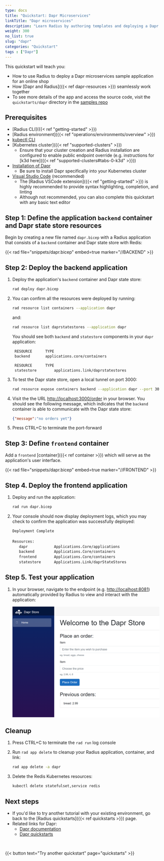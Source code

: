 ```yaml
---
type: docs
title: "Quickstart: Dapr Microservices"
linkTitle: "Dapr microservices"
description: "Learn Radius by authoring templates and deploying a Dapr application"
weight: 300
no_list: true
slug: "dapr"
categories: "Quickstart"
tags : ["Dapr"]
---
```


This quickstart will teach you:

- How to use Radius to deploy a Dapr microservices sample application for an online shop
- How [Dapr and Radius]({{< ref dapr-resources >}}) seamlessly work together
- To see more details of the app and access the source code, visit the `quickstarts/dapr` directory in the [samples repo](https://github.com/project-radius/samples)

## Prerequisites

- [Radius CLI]({{< ref "getting-started" >}})
- [Radius environment]({{< ref "operations/environments/overview" >}})
- [kubectl CLI](https://kubernetes.io/docs/tasks/tools/)
- [Kubernetes cluster]({{< ref "supported-clusters" >}})
   - Ensure that your cluster creation and Radius installation are configured to enable public endpoint override (e.g. instructions for [k3d here]({{< ref "supported-clusters#tabs-0-k3d" >}}))
- [Installation of Dapr](https://docs.dapr.io/operations/hosting/kubernetes/kubernetes-deploy/)
   - Be sure to install Dapr specifically into your Kubernetes cluster
- [Visual Studio Code](https://code.visualstudio.com/) (recommended)
  - The [Radius VSCode extension]({{< ref "getting-started" >}}) is highly recommended to provide syntax highlighting, completion, and linting
  - Although not recommended, you can also complete this quickstart with any basic text editor

## Step 1: Define the application `backend` container and Dapr state store resources

Begin by creating a new file named `dapr.bicep` with a Radius application that consists of a `backend` container and Dapr state store with Redis:

{{< rad file="snippets/dapr.bicep" embed=true marker="//BACKEND" >}}

## Step 2: Deploy the backend application

1. Deploy the application's `backend` container and Dapr state store:

   ```sh
   rad deploy dapr.bicep
   ```

1. You can confirm all the resources were deployed by running:

   ```sh
   rad resource list containers --application dapr
   ```

   and:

   ```sh
   rad resource list daprstatestores --application dapr
   ```

   You should see both `backend` and `statestore` components in your `dapr` application:

   ```
    RESOURCE      TYPE
    backend       applications.core/containers
   ```

   ```
    RESOURCE      TYPE
    statestore        applications.link/daprstatestores
   ```

1. To test the Dapr state store, open a local tunnel on port 3000:

   ```sh
   rad resource expose containers backend --application dapr --port 3000
   ```

1. Visit the the URL [http://localhost:3000/order](http://localhost:3000/order) in your browser. You should see the following message, which indicates that the `backend` container is able to communicate with the Dapr state store:

   ```json
   {"message":"no orders yet"}
   ```

1. Press CTRL+C to terminate the port-forward

## Step 3: Define `frontend` container

Add a `frontend` [container]({{< ref container >}}) which will serve as the application's user interface.

{{< rad file="snippets/dapr.bicep" embed=true marker="//FRONTEND" >}}

## Step 4. Deploy the frontend application

1. Deploy and run the application:

   ```sh
   rad run dapr.bicep
   ```

1. Your console should now display deployment logs, which you may check to confirm the application was successfully deployed:

   ```sh
   Deployment Complete

   Resources:
      dapr            Applications.Core/applications
      backend         Applications.Core/containers
      frontend        Applications.Core/containers
      statestore      Applications.Link/daprStateStores
   ```

## Step 5. Test your application

1. In your browser, navigate to the endpoint (e.g. [http://localhost:8081](http://localhost:8081)) automatically provided by Radius to view and interact with the application:

   <img src="frontend.png" alt="Screenshot of frontend application" width=500 >

## Cleanup

1. Press CTRL+C to terminate the `rad run` log console

1. Run `rad app delete` to cleanup your Radius application, container, and link:

   ```bash
   rad app delete -a dapr
   ```

1. Delete the Redis Kubernetes resources:

   ```bash
   kubectl delete statefulset,service redis
   ```

## Next steps

- If you'd like to try another tutorial with your existing environment, go back to the [Radius quickstarts]({{< ref quickstarts >}}) page.
- Related links for Dapr:
  - [Dapr documentation](https://docs.dapr.io/)
  - [Dapr quickstarts](https://github.com/dapr/quickstarts/tree/v1.0.0/hello-world)

<br>

{{< button text="Try another quickstart" page="quickstarts" >}}